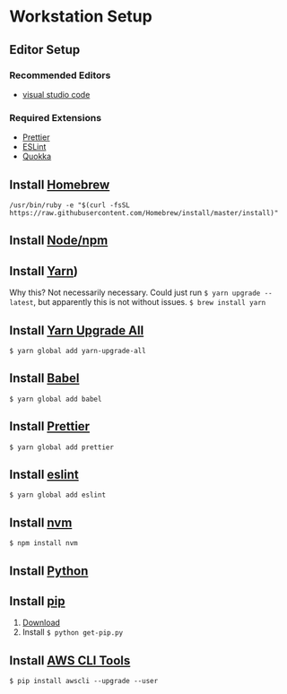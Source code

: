 # Workstation Setup

## Editor Setup

### Recommended Editors
* [visual studio code](https://code.visualstudio.com/)

### Required Extensions
* [Prettier](https://github.com/prettier/prettier)
* [ESLint](https://eslint.org/)
* [Quokka](https://quokkajs.com/docs/index.html)

## Install [Homebrew](https://yarnpkg.com/lang/en/docs/install/)
`/usr/bin/ruby -e "$(curl -fsSL https://raw.githubusercontent.com/Homebrew/install/master/install)"`

## Install [Node/npm](https://nodejs.org/)

## Install [Yarn](https://yarnpkg.com/lang/en/docs/install/))
Why this? Not necessarily necessary. Could just run `$ yarn upgrade --latest`, but apparently this is not without issues.
`$ brew install yarn`

## Install [Yarn Upgrade All](https://www.npmjs.com/package/yarn-upgrade-all)
`$ yarn global add yarn-upgrade-all`

## Install [Babel](https://babeljs.io/)
`$ yarn global add babel`

## Install [Prettier](https://prettier.io/)
`$ yarn global add prettier`

## Install [eslint](https://eslint.org/)
`$ yarn global add eslint`

## Install [nvm](https://www.npmjs.com/package/nvm)
`$ npm install nvm`

## Install [Python](https://www.python.org/)

## Install [pip](https://pip.pypa.io/en/stable/installing/)
1. [Download](https://bootstrap.pypa.io/get-pip.py)
2. Install `$ python get-pip.py`

## Install [AWS CLI Tools](docs.aws.amazon.com/cli/latest/userguide/installing.html)
`$ pip install awscli --upgrade --user`
